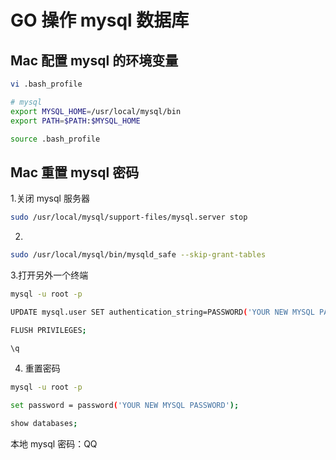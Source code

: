 # GO 操作 mysql 数据库

## Mac 配置 mysql 的环境变量

```bash
vi .bash_profile

# mysql
export MYSQL_HOME=/usr/local/mysql/bin
export PATH=$PATH:$MYSQL_HOME

source .bash_profile
```

## Mac 重置 mysql 密码

1.关闭 mysql 服务器

```bash
sudo /usr/local/mysql/support-files/mysql.server stop
```

2.

```bash
sudo /usr/local/mysql/bin/mysqld_safe --skip-grant-tables
```

3.打开另外一个终端

```bash
mysql -u root -p

UPDATE mysql.user SET authentication_string=PASSWORD('YOUR NEW MYSQL PASSWORD') WHERE User='root';

FLUSH PRIVILEGES;

\q
```

4. 重置密码

```bash
mysql -u root -p

set password = password('YOUR NEW MYSQL PASSWORD');

show databases;
```

本地 mysql 密码：QQ
